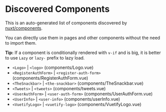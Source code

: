 # Discovered Components

This is an auto-generated list of components discovered by [nuxt/components](https://github.com/nuxt/components).

You can directly use them in pages and other components without the need to import them.

**Tip:** If a component is conditionally rendered with `v-if` and is big, it is better to use `Lazy` or `lazy-` prefix to lazy load.

- `<Logo>` | `<logo>` (components/Logo.vue)
- `<RegisterAuthForm>` | `<register-auth-form>` (components/RegisterAuthForm.vue)
- `<TheSnackbar>` | `<the-snackbar>` (components/TheSnackbar.vue)
- `<Tweets>` | `<tweets>` (components/tweets.vue)
- `<UserAuthForm>` | `<user-auth-form>` (components/UserAuthForm.vue)
- `<UserInfo>` | `<user-info>` (components/userInfo.vue)
- `<VuetifyLogo>` | `<vuetify-logo>` (components/VuetifyLogo.vue)

